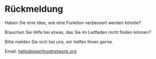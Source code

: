 # Rückmeldung

Haben Sie eine Idee, wie eine Funktion verbessert werden könnte?

Brauchen Sie Hilfe bei etwas, das Sie im Leitfaden nicht finden können?

Bitte melden Sie sich bei uns, wir helfen Ihnen gerne.

Email: hello@openfoodnetwork.org
